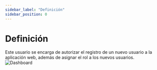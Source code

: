 ```yaml
---
sidebar_label: "Definición"
sidebar_position: 0
---
```


# Definición

Este usuario se encarga de autorizar el registro de un nuevo usuario a la aplicación web, además de asignar el rol a los nuevos usuarios.
![Dashboard](/img/img_solhub/exp.pro.1.1.inicio/0.webp)
